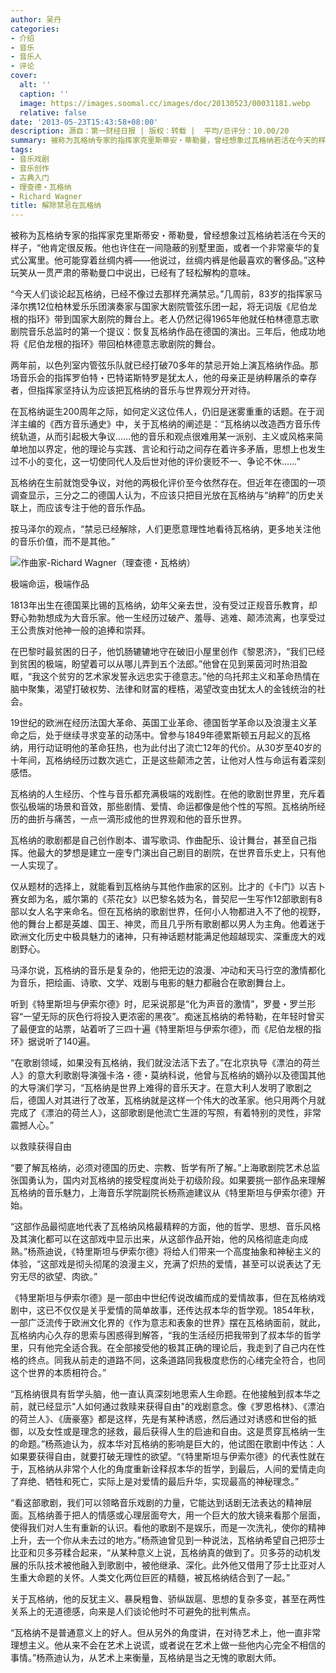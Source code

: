 ```yaml
---
author: 吴丹
categories:
- 介绍
- 音乐
- 音乐人
- 评论
cover:
  alt: ''
  caption: ''
  image: https://images.soomal.cc/images/doc/20130523/00031181.webp
  relative: false
date: '2013-05-23T15:43:58+08:00'
description: 源自：第一财经日报 | 版权：转载 |  平均/总评分：10.00/20
summary: 被称为瓦格纳专家的指挥家克里斯蒂安・蒂勒曼，曾经想象过瓦格纳若活在今天的样子，“他肯定很反叛。他也许住在一间隐蔽的别墅里面，或者一个非常豪华的复式公寓里。他可能穿着丝绸内裤――他说过，丝绸内裤是他最喜欢的奢侈品。”这种玩笑从一贯严肃的蒂勒曼口中说出，已经有了轻松解构的意味……
tags:
- 音乐戏剧
- 音乐创作
- 古典入门
- 理查德・瓦格纳
- Richard Wagner
title: 解除禁忌在瓦格纳
---
```


被称为瓦格纳专家的指挥家克里斯蒂安・蒂勒曼，曾经想象过瓦格纳若活在今天的样子，“他肯定很反叛。他也许住在一间隐蔽的别墅里面，或者一个非常豪华的复式公寓里。他可能穿着丝绸内裤――他说过，丝绸内裤是他最喜欢的奢侈品。”这种玩笑从一贯严肃的蒂勒曼口中说出，已经有了轻松解构的意味。

“今天人们谈论起瓦格纳，已经不像过去那样充满禁忌。”几周前，83岁的指挥家马泽尔携12位柏林爱乐乐团演奏家与国家大剧院管弦乐团一起，将无词版《尼伯龙根的指环》带到国家大剧院的舞台上。老人仍然记得1965年他就任柏林德意志歌剧院音乐总监时的第一个提议：恢复瓦格纳作品在德国的演出。三年后，他成功地将《尼伯龙根的指环》带回柏林德意志歌剧院的舞台。

两年前，以色列室内管弦乐队就已经打破70多年的禁忌开始上演瓦格纳作品。那场音乐会的指挥罗伯特・巴特诺斯特罗是犹太人，他的母亲正是纳粹屠杀的幸存者，但指挥家坚持认为应该把瓦格纳的音乐与世界观分开对待。

在瓦格纳诞生200周年之际，如何定义这位伟人，仍旧是迷雾重重的话题。在于润洋主编的《西方音乐通史》中，关于瓦格纳的阐述是：“瓦格纳以改造西方音乐传统轨道，从而引起极大争议……他的音乐和观点很难用某一派别、主义或风格来简单地加以界定，他的理论与实践、言论和行动之间存在着许多矛盾，思想上也发生过不小的变化，这一切使同代人及后世对他的评价褒贬不一、争论不休……”

瓦格纳在生前就饱受争议，对他的两极化评价至今依然存在。但近年在德国的一项调查显示，三分之二的德国人认为，不应该只把目光放在瓦格纳与“纳粹”的历史关联上，而应该专注于他的音乐作品。

按马泽尔的观点，“禁忌已经解除，人们更愿意理性地看待瓦格纳，更多地关注他的音乐价值，而不是其他。”

![作曲家-Richard Wagner（理查德・瓦格纳）](https://images.soomal.cc/images/doc/20120211/00016718.webp)




极端命运，极端作品

1813年出生在德国莱比锡的瓦格纳，幼年父亲去世，没有受过正规音乐教育，却野心勃勃想成为大音乐家。他一生经历过破产、羞辱、逃难、颠沛流离，也享受过王公贵族对他神一般的追捧和崇拜。

在巴黎时最贫困的日子，他饥肠辘辘地守在破旧小屋里创作《黎恩济》，“我们已经到贫困的极端，盼望着可以从哪儿弄到五个法郎。”他曾在见到莱茵河时热泪盈眶，“我这个贫穷的艺术家发誓永远忠实于德意志。”他的乌托邦主义和革命热情在脑中聚集，渴望打破权势、法律和财富的桎梏，渴望改变由犹太人的金钱统治的社会。

19世纪的欧洲在经历法国大革命、英国工业革命、德国哲学革命以及浪漫主义革命之后，处于继续寻求变革的动荡中。曾参与1849年德累斯顿五月起义的瓦格纳，用行动证明他的革命狂热，也为此付出了流亡12年的代价。从30岁至40岁的十年间，瓦格纳经历过数次逃亡，正是这些颠沛之苦，让他对人性与命运有着深刻感悟。

瓦格纳的人生经历、个性与音乐都充满极端的戏剧性。在他的歌剧世界里，充斥着恢弘极端的场景和音效，那些剧情、爱情、命运都像是他个性的写照。瓦格纳所经历的曲折与痛苦，一点一滴形成他的世界观和他的音乐世界。

瓦格纳的歌剧都是自己创作剧本、谱写歌词、作曲配乐、设计舞台，甚至自己指挥。他最大的梦想是建立一座专门演出自己剧目的剧院，在世界音乐史上，只有他一人实现了。

仅从题材的选择上，就能看到瓦格纳与其他作曲家的区别。比才的《卡门》以吉卜赛女郎为名，威尔第的《茶花女》以巴黎名妓为名，普契尼一生写作12部歌剧有8部以女人名字来命名。但在瓦格纳的歌剧世界，任何小人物都进入不了他的视野，他的舞台上都是英雄、国王、神灵，而且几乎所有歌剧都以男人为主角。他着迷于欧洲文化历史中极具魅力的诸神，只有神话题材能满足他超越现实、深重庞大的戏剧野心。

马泽尔说，瓦格纳的音乐是复杂的，他把无边的浪漫、冲动和天马行空的激情都化为音乐，把绘画、诗歌、文学、戏剧与电影的魅力都融合在歌剧舞台上。

听到《特里斯坦与伊索尔德》时，尼采说那是“化为声音的激情”，罗曼・罗兰形容“一望无际的灰色行将投入更浓密的黑夜”。痴迷瓦格纳的希特勒，在年轻时曾买了最便宜的站票，站着听了三四十遍《特里斯坦与伊索尔德》，而《尼伯龙根的指环》据说听了140遍。

“在歌剧领域，如果没有瓦格纳，我们就没法活下去了。”在北京执导《漂泊的荷兰人》的意大利歌剧导演强卡洛・德・莫纳科说，他曾与瓦格纳的嫡孙以及德国其他的大导演们学习，“瓦格纳是世界上难得的音乐天才。在意大利人发明了歌剧之后，德国人对其进行了改革，瓦格纳就是这样一个伟大的改革家。他只用两个月就完成了《漂泊的荷兰人》，这部歌剧是他流亡生涯的写照，有着特别的灵性，非常震撼人心。”

以救赎获得自由

“要了解瓦格纳，必须对德国的历史、宗教、哲学有所了解。”上海歌剧院艺术总监张国勇认为，国内对瓦格纳的接受程度尚处于初级阶段。如果要挑一部作品来理解瓦格纳的音乐魅力，上海音乐学院副院长杨燕迪建议从《特里斯坦与伊索尔德》开始。

“这部作品最彻底地代表了瓦格纳风格最精粹的方面，他的哲学、思想、音乐风格及其演化都可以在这部戏中显示出来，从这部作品开始，他的风格彻底走向成熟。”杨燕迪说，《特里斯坦与伊索尔德》将给人们带来一个高度抽象和神秘主义的体验，“这部戏是彻头彻尾的浪漫主义，充满了炽热的爱情，甚至可以说表达了无穷无尽的欲望、肉欲。”

《特里斯坦与伊索尔德》是一部由中世纪传说改编而成的爱情故事，但在瓦格纳戏剧中，这已不仅仅是关乎爱情的简单故事，还传达叔本华的哲学观。1854年秋，一部广泛流传于欧洲文化界的《作为意志和表象的世界》摆在瓦格纳面前，就此，瓦格纳内心久存的思索与困惑得到解答，“我的生活经历把我带到了叔本华的哲学里，只有他完全适合我。在全部接受他的极其正确的理论后，我走到了自己内在性格的终点。同我从前走的道路不同，这条道路同我极度悲伤的心绪完全符合，也同这个世界的本质相符合。”

“瓦格纳很具有哲学头脑，他一直认真深刻地思索人生命题。在他接触到叔本华之前，就已经显示"人如何通过救赎来获得自由"的戏剧意念。像《罗恩格林》、《漂泊的荷兰人》、《唐豪塞》都是这样，先是有某种诱惑，然后通过对诱惑和世俗的抵御，以及女性或是理念的拯救，最后获得人生的启迪和自由。这是贯穿瓦格纳一生的命题。”杨燕迪认为，叔本华对瓦格纳的影响是巨大的，他试图在歌剧中传达：人如果要获得自由，就要打破无理性的欲望。“《特里斯坦与伊索尔德》的代表性就在于，瓦格纳从非常个人化的角度重新诠释叔本华的哲学，到最后，人间的爱情走向了弃绝、牺牲和死亡，实际上是对爱情的最后升华，实现最高的神秘理念。”

“看这部歌剧，我们可以领略音乐戏剧的力量，它能达到话剧无法表达的精神层面。瓦格纳善于把人的情感或心理层面夸大，用一个巨大的放大镜来看那个层面，使得我们对人生有重新的认识。看他的歌剧不是娱乐，而是一次洗礼，使你的精神上升，去一个你从未去过的地方。”杨燕迪曾见到一种说法，瓦格纳希望自己把莎士比亚和贝多芬糅合起来，“从某种意义上说，瓦格纳真的做到了。贝多芬的动机发展的乐队技术被他融入到歌剧中，被他继承、深化。此外他又借用了莎士比亚对人生重大命题的关怀。人类文化两位巨匠的精髓，被瓦格纳结合到了一起。”

关于瓦格纳，他的反犹主义、暴戾粗鲁、骄纵跋扈、思想的复杂多变，甚至在两性关系上的无道德感，向来是人们谈论他时不可避免的批判焦点。

“瓦格纳不是普通意义上的好人。但从另外的角度讲，在对待艺术上，他一直非常理想主义。他从来不会在艺术上说谎，或者说在艺术上做一些他内心完全不相信的事情。”杨燕迪认为，从艺术上来衡量，瓦格纳是当之无愧的歌剧大师。